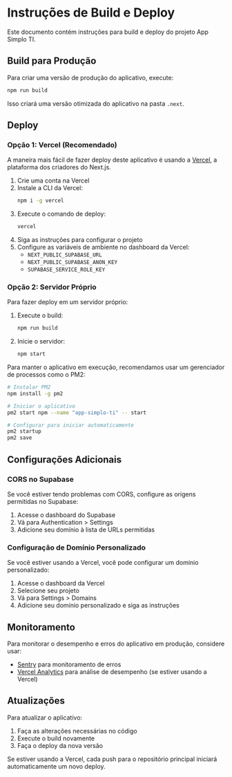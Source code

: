 # Instruções de Build e Deploy

Este documento contém instruções para build e deploy do projeto App Simplo TI.

## Build para Produção

Para criar uma versão de produção do aplicativo, execute:

```bash
npm run build
```

Isso criará uma versão otimizada do aplicativo na pasta `.next`.

## Deploy

### Opção 1: Vercel (Recomendado)

A maneira mais fácil de fazer deploy deste aplicativo é usando a [Vercel](https://vercel.com), a plataforma dos criadores do Next.js.

1. Crie uma conta na Vercel
2. Instale a CLI da Vercel:
   ```bash
   npm i -g vercel
   ```
3. Execute o comando de deploy:
   ```bash
   vercel
   ```
4. Siga as instruções para configurar o projeto
5. Configure as variáveis de ambiente no dashboard da Vercel:
   - `NEXT_PUBLIC_SUPABASE_URL`
   - `NEXT_PUBLIC_SUPABASE_ANON_KEY`
   - `SUPABASE_SERVICE_ROLE_KEY`

### Opção 2: Servidor Próprio

Para fazer deploy em um servidor próprio:

1. Execute o build:
   ```bash
   npm run build
   ```
2. Inicie o servidor:
   ```bash
   npm start
   ```

Para manter o aplicativo em execução, recomendamos usar um gerenciador de processos como o PM2:

```bash
# Instalar PM2
npm install -g pm2

# Iniciar o aplicativo
pm2 start npm --name "app-simplo-ti" -- start

# Configurar para iniciar automaticamente
pm2 startup
pm2 save
```

## Configurações Adicionais

### CORS no Supabase

Se você estiver tendo problemas com CORS, configure as origens permitidas no Supabase:

1. Acesse o dashboard do Supabase
2. Vá para Authentication > Settings
3. Adicione seu domínio à lista de URLs permitidas

### Configuração de Domínio Personalizado

Se você estiver usando a Vercel, você pode configurar um domínio personalizado:

1. Acesse o dashboard da Vercel
2. Selecione seu projeto
3. Vá para Settings > Domains
4. Adicione seu domínio personalizado e siga as instruções

## Monitoramento

Para monitorar o desempenho e erros do aplicativo em produção, considere usar:

- [Sentry](https://sentry.io) para monitoramento de erros
- [Vercel Analytics](https://vercel.com/analytics) para análise de desempenho (se estiver usando a Vercel)

## Atualizações

Para atualizar o aplicativo:

1. Faça as alterações necessárias no código
2. Execute o build novamente
3. Faça o deploy da nova versão

Se estiver usando a Vercel, cada push para o repositório principal iniciará automaticamente um novo deploy. 